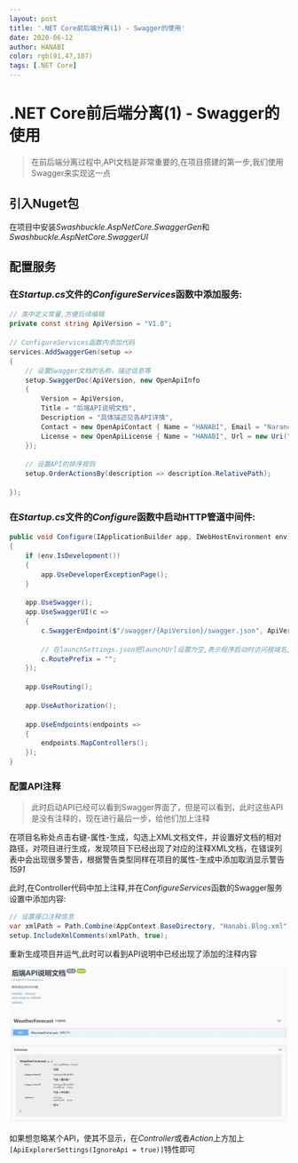 ```yaml
---
layout: post
title: '.NET Core前后端分离(1) - Swagger的使用'
date: 2020-06-12
author: HANABI
color: rgb(91,47,107)
tags: [.NET Core]
---
```


# .NET Core前后端分离(1) - Swagger的使用

> 在前后端分离过程中,API文档是非常重要的,在项目搭建的第一步,我们使用Swagger来实现这一点

## 引入Nuget包

在项目中安装*Swashbuckle.AspNetCore.SwaggerGen*和*Swashbuckle.AspNetCore.SwaggerUI*

## 配置服务

### 在*Startup.cs*文件的*ConfigureServices*函数中添加服务:

```c#
// 类中定义常量,方便后续编辑
private const string ApiVersion = "V1.0";

// ConfigureServices函数内添加代码
services.AddSwaggerGen(setup =>
{
    // 设置Swagger文档的名称，描述信息等
    setup.SwaggerDoc(ApiVersion, new OpenApiInfo
    {
        Version = ApiVersion,
        Title = "后端API说明文档",
        Description = "具体描述见各API详情",
        Contact = new OpenApiContact { Name = "HANABI", Email = "Narancia86@outlook.com", Url = new Uri("https://colasaikou.com/") },
        License = new OpenApiLicense { Name = "HANABI", Url = new Uri("https://colasaikou.com/") }
    });

    // 设置API的排序规则
    setup.OrderActionsBy(description => description.RelativePath);

});
```

### 在*Startup.cs*文件的*Configure*函数中启动HTTP管道中间件:

```c#
public void Configure(IApplicationBuilder app, IWebHostEnvironment env)
{
    if (env.IsDevelopment())
    {
        app.UseDeveloperExceptionPage();
    }

    app.UseSwagger();
    app.UseSwaggerUI(c =>
    {
        c.SwaggerEndpoint($"/swagger/{ApiVersion}/swagger.json", ApiVersion);

        // 在launchSettings.json把launchUrl设置为空,表示程序启动时访问根域名,并且在这里把Swagger页面路由前缀设置为空,即可在API根域名访问Swagger界面
        c.RoutePrefix = "";
    });

    app.UseRouting();

    app.UseAuthorization();

    app.UseEndpoints(endpoints =>
    {
        endpoints.MapControllers();
    });
}
```

### 配置API注释

> 此时启动API已经可以看到Swagger界面了，但是可以看到，此时这些API是没有注释的，现在进行最后一步，给他们加上注释

在项目名称处点击右键-属性-生成，勾选上XML文档文件，并设置好文档的相对路径，对项目进行生成，发现项目下已经出现了对应的注释XML文档，在错误列表中会出现很多警告，根据警告类型同样在项目的属性-生成中添加取消显示警告*1591*

此时,在Controller代码中加上注释,并在*ConfigureServices*函数的Swagger服务设置中添加内容:
```c#
// 设置接口注释信息
var xmlPath = Path.Combine(AppContext.BaseDirectory, "Hanabi.Blog.xml");
setup.IncludeXmlComments(xmlPath, true);
```

重新生成项目并运气,此时可以看到API说明中已经出现了添加的注释内容

![](../assets/img/dotnetcore-3.jpg)



如果想忽略某个API，使其不显示，在*Controller*或者*Action*上方加上`[ApiExplorerSettings(IgnoreApi = true)]`特性即可
